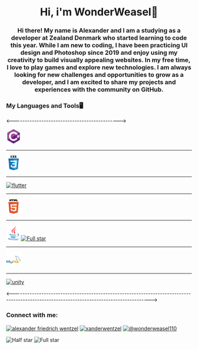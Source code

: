 <h1 align="center">Hi, i'm WonderWeasel👋</h1>
<h3 align="center">Hi there! My name is Alexander and I am a studying as a developer at Zealand Denmark who started learning to code this year. While I am new to coding, I have been practicing UI design and Photoshop since 2019 and enjoy using my creativity to build visually appealing websites. In my free time, I love to play games and explore new technologies. I am always looking for new challenges and opportunities to grow as a developer, and I am excited to share my projects and experiences with the community on GitHub.</h3>


<h3 align="left">My Languages and Tools🖥️</h3>

  <--------------------------------------------->

<p align="left"> <a href="https://www.w3schools.com/cs/" target="_blank" rel="noreferrer"> <img src="https://raw.githubusercontent.com/devicons/devicon/master/icons/csharp/csharp-original.svg" alt="csharp" width="40" height="40"/>
  
  ----------------------------------------------------------------------------------------------------------------------------------------
  
  
  </a> <a href="https://www.w3schools.com/css/" target="_blank" rel="noreferrer"> <img src="https://raw.githubusercontent.com/devicons/devicon/master/icons/css3/css3-original-wordmark.svg" alt="css3" width="40" height="40"/>
  
  ----------------------------------------------------------------------------------------------------------------------------------------
  
  </a> <a href="https://flutter.dev" target="_blank" rel="noreferrer"> <img src="https://www.vectorlogo.zone/logos/flutterio/flutterio-icon.svg" alt="flutter" width="40" height="40"/> 
  
  ----------------------------------------------------------------------------------------------------------------------------------------
  
  </a> <a href="https://www.w3.org/html/" target="_blank" rel="noreferrer"> <img src="https://raw.githubusercontent.com/devicons/devicon/master/icons/html5/html5-original-wordmark.svg" alt="html5" width="40" height="40"/>
  
  ----------------------------------------------------------------------------------------------------------------------------------------
  
  </a> <a href="https://www.java.com" target="_blank" rel="noreferrer"> <img src="https://raw.githubusercontent.com/devicons/devicon/master/icons/java/java-original.svg" alt="java" width="40" height="40"/>![Full star](https://user-images.githubusercontent.com/69655111/209864023-d4b67e2c-04c0-4b5f-a74a-cb9cde5dbe9b.png)
  
  ----------------------------------------------------------------------------------------------------------------------------------------
  
  </a> <a href="https://www.mysql.com/" target="_blank" rel="noreferrer"> <img src="https://raw.githubusercontent.com/devicons/devicon/master/icons/mysql/mysql-original-wordmark.svg" alt="mysql" width="40" height="40"/>
  
  ----------------------------------------------------------------------------------------------------------------------------------------
  
  </a> <a href="https://unity.com/" target="_blank" rel="noreferrer"> <img src="https://www.vectorlogo.zone/logos/unity3d/unity3d-icon.svg" alt="unity" width="40" height="40"/> </a> </p>

<---------------------------------------------------------------------------------------------------------------------------------------->

<h3 align="left">Connect with me:</h3>
<p align="left">
<a href="https://fb.com/alexander friedrich wentzel" target="blank"><img align="center" src="https://raw.githubusercontent.com/rahuldkjain/github-profile-readme-generator/master/src/images/icons/Social/facebook.svg" alt="alexander friedrich wentzel" height="30" width="40" /></a>
<a href="https://instagram.com/xanderwentzel" target="blank"><img align="center" src="https://raw.githubusercontent.com/rahuldkjain/github-profile-readme-generator/master/src/images/icons/Social/instagram.svg" alt="xanderwentzel" height="30" width="40" /></a>
<a href="https://www.youtube.com/c/@wonderweasel110" target="blank"><img align="center" src="https://raw.githubusercontent.com/rahuldkjain/github-profile-readme-generator/master/src/images/icons/Social/youtube.svg" alt="@wonderweasel110" height="30" width="40" /></a>
</p>



![Half star](https://user-images.githubusercontent.com/69655111/209864000-30365cdf-a617-461d-af85-0f20f3a0f19e.png)
![Full star](https://user-images.githubusercontent.com/69655111/209864023-d4b67e2c-04c0-4b5f-a74a-cb9cde5dbe9b.png)

